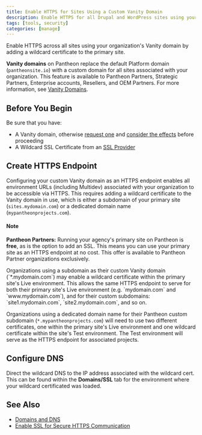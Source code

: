 ```yaml
---
title: Enable HTTPS for Sites Using a Custom Vanity Domain
description: Enable HTTPS for all Drupal and WordPress sites using your organization's custom vanity domain.
tags: [tools, security]
categories: [manage]
---
```

Enable HTTPS across all sites using your organization's Vanity domain by adding a wildcard certificate to the primary site.

**Vanity domains** on Pantheon replace the default Platform domain (`pantheonsite.io`) with a custom domain for all sites associated with your organization. This feature is available to Pantheon Partners, Strategic Partners, Enterprise accounts, Resellers, and OEM Partners. For more information, see [Vanity Domains](/docs/vanity-domains).
## Before You Begin
Be sure that you have:

- A Vanity domain, otherwise  [request one](/docs/vanity-domains/#request-the-vanity-domain) and [consider the effects](/docs/vanity-domains/#effects-and-considerations) before proceeding
- A Wildcard SSL Certificate from an [SSL Provider](/docs/enable-https#ssl-providers)

## Create HTTPS Endpoint
Configuring your custom Vanity domain as an HTTPS endpoint enables all environment URLs (including Multidev) associated with your organization to be accessible via HTTPS. This requires adding a wildcard certificate to the Vanity domain in use, which is either a subdomain of your primary site (`sites.mydomain.com`) or a dedicated domain name (`mypantheonprojects.com`).
<div class="alert alert-info">
<h4 class="info">Note</h4>
<p><strong>Pantheon Partners:</strong> Running your agency's primary site on Pantheon is <strong>free</strong>, as is the option to add an SSL. This means you can use your primary site as an HTTPS endpoint at no cost. This offer is available to Pantheon Partner organizations exclusively.
</p></div>
Organizations using a subdomain as their custom Vanity domain (`*.mydomain.com`) may enable a wildcard certificate within the primary site's Live environment. This allows the same HTTPS endpoint to serve for both their primary site's Live environment (e.g. `mydomain.com` and `www.mydomain.com`), and for their custom subdomains: `site1.mydomain.com`, `site2.mydomain.com`, and so on.

Organizations using a dedicated domain name for their Pantheon custom subdomain (`*.mypantheonprojects.com`) will need to use two different certificates, one within the primary site's Live environment and one wildcard certificate within the site's Test environment. The Test environment will serve as the HTTPS endpoint for associated projects.
## Configure DNS
Direct the wildcard DNS to the IP address associated with the wildcard cert. This can be found within the **Domains/SSL** tab for the environment where your wildcard certificated was loaded.
## See Also
- [Domains and DNS](/docs/domains)
- [Enable SSL for Secure HTTPS Communication](/docs/enable-https)
